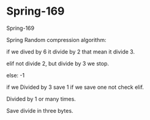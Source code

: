 # Spring-169
Spring-169

Spring Random compression algorithm:

if we dived by 6 it divide by 2 that mean it divide 3.

elif not divide 2, but divide by 3 we stop.

else:
-1

if we Divided by 3 save 1 if we save one not check elif.

Divided by 1 or many times.

Save divide in three bytes.








